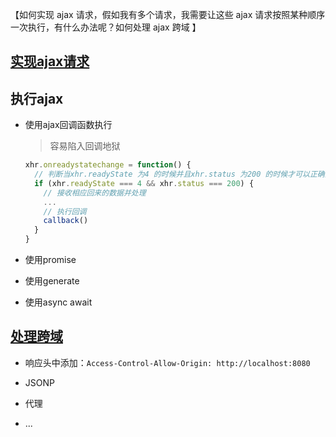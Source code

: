 【如何实现 ajax 请求，假如我有多个请求，我需要让这些 ajax 请求按照某种顺序一次执行，有什么办法呢？如何处理 ajax 跨域 】

## [实现ajax请求](./创建ajax的过程.md)

## 执行ajax

- 使用ajax回调函数执行

  > 容易陷入回调地狱

  ```js
  xhr.onreadystatechange = function() {
    // 判断当xhr.readyState 为4 的时候并且xhr.status 为200 的时候才可以正确接收响应数据
    if (xhr.readyState === 4 && xhr.status === 200) {
      // 接收相应回来的数据并处理
      ...
      // 执行回调
      callback()
    }
  }
  ```

- 使用promise

- 使用generate

- 使用async await

## [处理跨域](../../http/跨域.md)

- 响应头中添加：`Access-Control-Allow-Origin: http://localhost:8080`

- JSONP
- 代理
- ...

